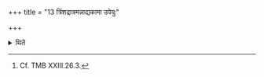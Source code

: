 +++
title = "13 त्रिंशद्रात्रमन्नाद्यकामा उपेयुः"

+++

<details><summary>थिते</summary>

13. (The peformers) desirous of food should perform the thirty-day-sacrificial-session.[^1]  

[^1]: Cf. TMB XXIII.26.3. 
</details>
